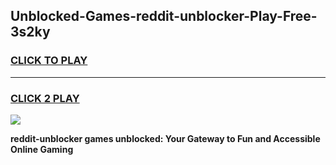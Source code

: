 
## Unblocked-Games-reddit-unblocker-Play-Free-3s2ky
<h3>
<a href="https://premium76.site?title=reddit-unblocker&ref=10A">CLICK TO PLAY</a></h3>
<hr>

<h3>
<a href="https://premium76.site?title=reddit-unblocker&ref=10A">CLICK 2 PLAY</a>
  
</h3>

<a href="https://premium76.site?title=reddit-unblocker&ref=10A"><img src="https://clearcache.store/games.png"></a>


**reddit-unblocker games unblocked: Your Gateway to Fun and Accessible Online Gaming**
